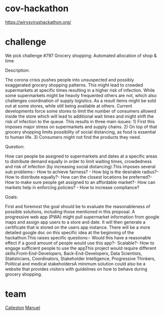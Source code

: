 # cov-hackathon
https://wirvsvirushackathon.org/

# challenge
We pick challenge #797 Grocery shopping: Automated allocation of shop & time

Description:

The corona crisis pushes people into unsuspected and possibly exaggerated grocery shopping patterns. This might lead to crowded supermarkets at specific times resulting in a higher risk of infection. While some supermarkets might be heavily frequented others are not, which also challenges coordination of supply logistics. As a result items might be sold out at some stores, while still being available at others. Current developments force some stores to limit the number of consumers allowed inside the store which will lead to additional wait times and might shift the risk of infection to the queue. This results in three main issues: 1) First this imposes major stress on supermarkets and supply chains. 2) On top of that grocery shopping limits possibility of social distancing, as food is essential to human life. 3) Consumers might not find the products they need.

Question:

How can people be assigned to supermarkets and dates at a specific areas to distribute demand equally in order to limit waiting times, crowdedness and risk of infection (by increasing social distancing).This imposes several sub problems:- How to achieve fairness? - How big is the desirable radius?- How to distribute equally?- How can the closest locations be preferred?- How to make sure people get assigned to an affordable market?- How can markets help in enforcing policies? - How to increase compliance?

Goals:

First and foremost the goal should be to evaluate the reasonableness of possible solutions, including those mentioned in this proposal. A progressive web app (PWA) might pull supermarket information from google maps and assign app users to a store and date. It will then generate a certificate that is stored on the users app instance. There will be a more detailed google doc on this specific idea at the beginning of the hackathon.This raises specific questions:- Would this have a reasonable effect if a good amount of people would use this app?- Scalable?- How to engage sufficient people to use the appThis project would require different skills:Front-End-Developers, Back-End-Developers, Data Scientists, Statisticians, Coordinators, Stakeholder Intelligence, Progressive Thinkers, Political and medical stakeholdersA minimum solution could also be a website that provides visitors with guidelines on how to behave during grocery shopping.

# team 
[Calieston](https://github.com/Calieston)
[Manuel](https://github.com/un-listed)